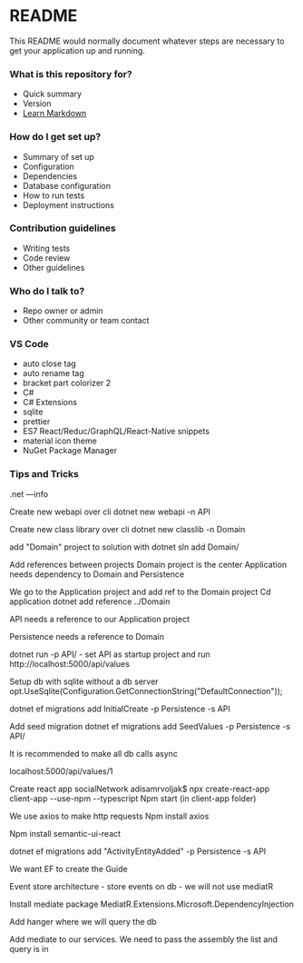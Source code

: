 # README #

This README would normally document whatever steps are necessary to get your application up and running.

### What is this repository for? ###

* Quick summary
* Version
* [Learn Markdown](https://bitbucket.org/tutorials/markdowndemo)

### How do I get set up? ###

* Summary of set up
* Configuration
* Dependencies
* Database configuration
* How to run tests
* Deployment instructions

### Contribution guidelines ###

* Writing tests
* Code review
* Other guidelines

### Who do I talk to? ###

* Repo owner or admin
* Other community or team contact

### VS Code ###
* auto close tag
* auto rename tag
* bracket part colorizer 2
* C#
* C# Extensions
* sqlite
* prettier
* ES7 React/Reduc/GraphQL/React-Native snippets
* material icon theme
* NuGet Package Manager



### Tips and Tricks ###

.net —info

Create new webapi over cli
dotnet new webapi -n API

Create new class library over cli
dotnet new classlib -n Domain

add "Domain" project to solution with 
dotnet sln add Domain/

Add references between projects
Domain project is the center
Application needs dependency to Domain and Persistence

We go to the Application project and add ref to the Domain project
Cd application
dotnet add reference ../Domain

API needs a reference to our Application project

Persistence needs a reference to Domain

dotnet run -p API/ - set API as startup project and run
http://localhost:5000/api/values

Setup db with sqlite without a db server
opt.UseSqlite(Configuration.GetConnectionString("DefaultConnection"));

dotnet ef migrations add InitialCreate -p Persistence -s API

Add seed migration
dotnet ef migrations add SeedValues -p Persistence -s API/

It is recommended to make all db calls async

localhost:5000/api/values/1

Create react app
socialNetwork adisamrvoljak$ npx create-react-app client-app --use-npm --typescript
Npm start (in client-app folder)

We use axios to make http requests
Npm install axios

Npm install semantic-ui-react

dotnet ef migrations add "ActivityEntityAdded" -p Persistence -s API

We want EF to create the Guide

Event store architecture - store events on db - we will not use
mediatR

Install mediate package 
MediatR.Extensions.Microsoft.DependencyInjection

Add hanger where we will query the db

Add mediate to our services. We need to pass the assembly the list and query is in

